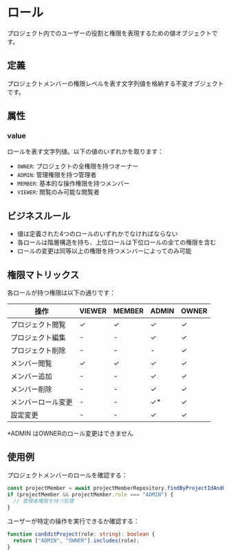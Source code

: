 # ロール

プロジェクト内でのユーザーの役割と権限を表現するための値オブジェクトです。

## 定義

プロジェクトメンバーの権限レベルを表す文字列値を格納する不変オブジェクトです。

## 属性

### value
ロールを表す文字列値。以下の値のいずれかを取ります：
- `OWNER`: プロジェクトの全権限を持つオーナー
- `ADMIN`: 管理権限を持つ管理者
- `MEMBER`: 基本的な操作権限を持つメンバー
- `VIEWER`: 閲覧のみ可能な閲覧者

## ビジネスルール

- 値は定義された4つのロールのいずれかでなければならない
- 各ロールは階層構造を持ち、上位ロールは下位ロールの全ての権限を含む
- ロールの変更は同等以上の権限を持つメンバーによってのみ可能

## 権限マトリックス

各ロールが持つ権限は以下の通りです：

| 操作 | VIEWER | MEMBER | ADMIN | OWNER |
|------|--------|--------|-------|-------|
| プロジェクト閲覧 | ✓ | ✓ | ✓ | ✓ |
| プロジェクト編集 | - | - | ✓ | ✓ |
| プロジェクト削除 | - | - | - | ✓ |
| メンバー閲覧 | ✓ | ✓ | ✓ | ✓ |
| メンバー追加 | - | - | ✓ | ✓ |
| メンバー削除 | - | - | ✓ | ✓ |
| メンバーロール変更 | - | - | ✓* | ✓ |
| 設定変更 | - | - | ✓ | ✓ |

*ADMIN はOWNERのロール変更はできません

## 使用例

プロジェクトメンバーのロールを確認する：

```typescript
const projectMember = await projectMemberRepository.findByProjectIdAndUserId(projectId, userId);
if (projectMember && projectMember.role === "ADMIN") {
  // 管理者権限を持つ処理
}
```

ユーザーが特定の操作を実行できるか確認する：

```typescript
function canEditProject(role: string): boolean {
  return ["ADMIN", "OWNER"].includes(role);
}
```
